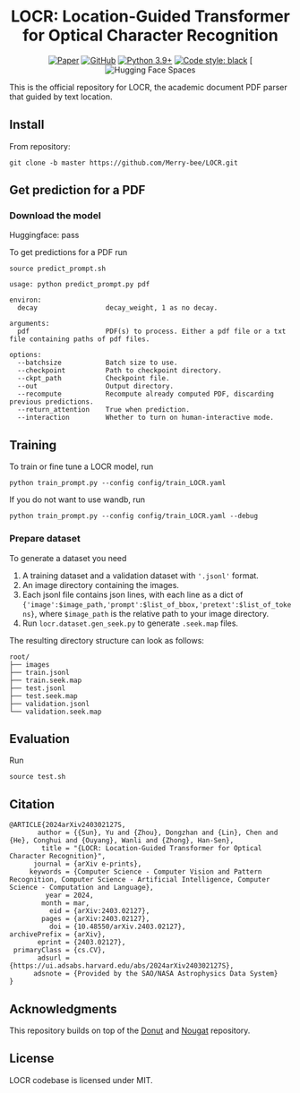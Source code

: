 <div align="center">
<h1>LOCR: Location-Guided Transformer for Optical Character Recognition</h1>

[![Paper](https://img.shields.io/badge/Paper-arxiv.2403.02127-white)](https://arxiv.org/abs/2403.02127)
[![GitHub](https://img.shields.io/github/license/Merry-bee/LOCR.git)](https://github.com/Merry-bee/LOCR.git)
[![Python 3.9+](https://img.shields.io/badge/python-3.9+-blue.svg)](https://www.python.org/downloads/release/python-390/)
[![Code style: black](https://img.shields.io/badge/code%20style-black-000000.svg)](https://github.com/psf/black)
[![Hugging Face Spaces](pass)

</div>

This is the official repository for LOCR, the academic document PDF parser that guided by text location.


## Install

From repository:
```
git clone -b master https://github.com/Merry-bee/LOCR.git
```


## Get prediction for a PDF

### Download the model

Huggingface: pass

To get predictions for a PDF run 

```source predict_prompt.sh```

```
usage: python predict_prompt.py pdf

environ:
  decay                 decay_weight, 1 as no decay.

arguments:
  pdf                   PDF(s) to process. Either a pdf file or a txt file containing paths of pdf files.

options:
  --batchsize           Batch size to use.
  --checkpoint          Path to checkpoint directory.
  --ckpt_path           Checkpoint file.
  --out                 Output directory.
  --recompute           Recompute already computed PDF, discarding previous predictions.
  --return_attention    True when prediction.
  --interaction         Whether to turn on human-interactive mode.
```

## Training

To train or fine tune a LOCR model, run 

```
python train_prompt.py --config config/train_LOCR.yaml
```

If you do not want to use wandb, run

```
python train_prompt.py --config config/train_LOCR.yaml --debug
```

### Prepare dataset

To generate a dataset you need

1. A training dataset and a validation dataset with `'.jsonl'` format.
2. An image directory containing the images.
3. Each jsonl file contains json lines, with each line as a dict of `{'image':$image_path,'prompt':$list_of_bbox,'pretext':$list_of_tokens}`, where `$image_path` is the relative path to your image directory.
4. Run `locr.dataset.gen_seek.py` to generate `.seek.map` files.


The resulting directory structure can look as follows:

```
root/
├── images
├── train.jsonl
├── train.seek.map
├── test.jsonl
├── test.seek.map
├── validation.jsonl
└── validation.seek.map
```

## Evaluation

Run 

```
source test.sh
```

## Citation

```
@ARTICLE{2024arXiv240302127S,
       author = {{Sun}, Yu and {Zhou}, Dongzhan and {Lin}, Chen and {He}, Conghui and {Ouyang}, Wanli and {Zhong}, Han-Sen},
        title = "{LOCR: Location-Guided Transformer for Optical Character Recognition}",
      journal = {arXiv e-prints},
     keywords = {Computer Science - Computer Vision and Pattern Recognition, Computer Science - Artificial Intelligence, Computer Science - Computation and Language},
         year = 2024,
        month = mar,
          eid = {arXiv:2403.02127},
        pages = {arXiv:2403.02127},
          doi = {10.48550/arXiv.2403.02127},
archivePrefix = {arXiv},
       eprint = {2403.02127},
 primaryClass = {cs.CV},
       adsurl = {https://ui.adsabs.harvard.edu/abs/2024arXiv240302127S},
      adsnote = {Provided by the SAO/NASA Astrophysics Data System}
}

```

## Acknowledgments

This repository builds on top of the [Donut](https://github.com/clovaai/donut/) and [Nougat](https://github.com/facebookresearch/nougat) repository.

## License

LOCR codebase is licensed under MIT.
